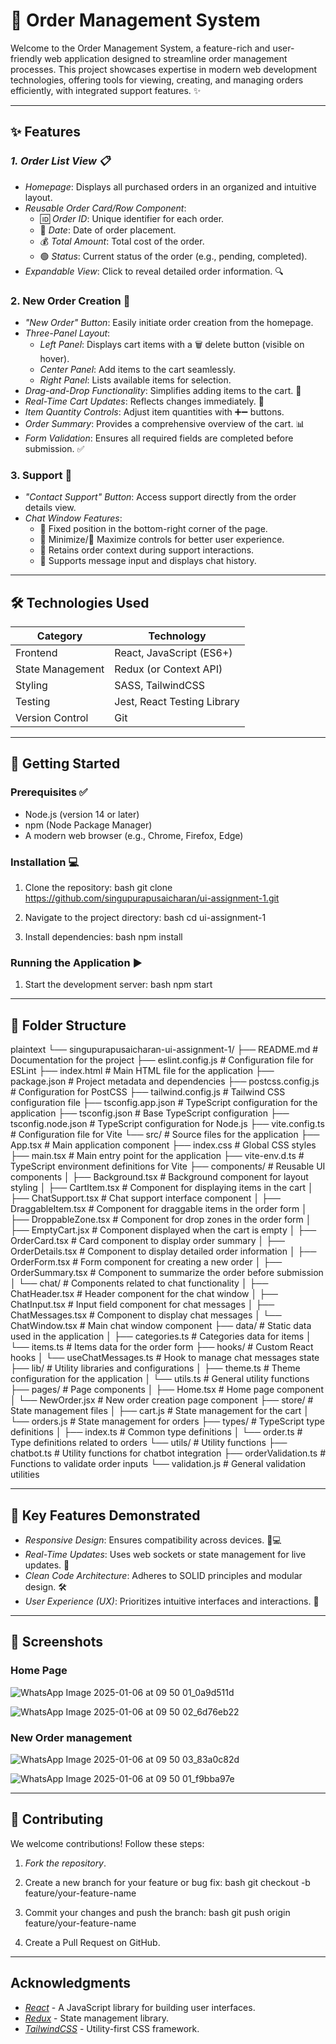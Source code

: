 # 🚀 Order Management System

Welcome to the Order Management System, a feature-rich and user-friendly web application designed to streamline order management processes. This project showcases expertise in modern web development technologies, offering tools for viewing, creating, and managing orders efficiently, with integrated support features. ✨

---

## ✨ Features

### *1. Order List View 📋*
- *Homepage*: Displays all purchased orders in an organized and intuitive layout.
- *Reusable Order Card/Row Component*:
  - 🆔 *Order ID*: Unique identifier for each order.
  - 📅 *Date*: Date of order placement.
  - 💰 *Total Amount*: Total cost of the order.
  - 🟢 *Status*: Current status of the order (e.g., pending, completed).
- *Expandable View*: Click to reveal detailed order information. 🔍

### 2. New Order Creation 🛒
- *"New Order" Button*: Easily initiate order creation from the homepage.
- *Three-Panel Layout*:
  - *Left Panel*: Displays cart items with a 🗑 delete button (visible on hover).
  - *Center Panel*: Add items to the cart seamlessly.
  - *Right Panel*: Lists available items for selection.
- *Drag-and-Drop Functionality*: Simplifies adding items to the cart. 🤏
- *Real-Time Cart Updates*: Reflects changes immediately. 🔄
- *Item Quantity Controls*: Adjust item quantities with ➕➖ buttons.
- *Order Summary*: Provides a comprehensive overview of the cart. 📊
- *Form Validation*: Ensures all required fields are completed before submission. ✅

### 3. Support 💬
- *"Contact Support" Button*: Access support directly from the order details view.
- *Chat Window Features*:
  - 📌 Fixed position in the bottom-right corner of the page.
  - 🔽 Minimize/🔼 Maximize controls for better user experience.
  - 🔄 Retains order context during support interactions.
  - 📨 Supports message input and displays chat history.

---


## 🛠 Technologies Used

| Category         | Technology      |
|-----------------------|---------------------|
| Frontend              | React, JavaScript (ES6+) |
| State Management      | Redux (or Context API) |
| Styling               | SASS, TailwindCSS   |
| Testing               | Jest, React Testing Library |
| Version Control       | Git                 |

---


## 🚀 Getting Started

### Prerequisites ✅
- Node.js (version 14 or later)
- npm (Node Package Manager)
- A modern web browser (e.g., Chrome, Firefox, Edge)

### Installation 💻

1. Clone the repository:
   bash
   git clone https://github.com/singupurapusaicharan/ui-assignment-1.git
   
   
2. Navigate to the project directory:
   bash
   cd ui-assignment-1
  

3. Install dependencies:
   bash
   npm install
   

### Running the Application ▶
1. Start the development server:
   bash
   npm start
   
---

## 📁 Folder Structure

plaintext
└── singupurapusaicharan-ui-assignment-1/
    ├── README.md                     # Documentation for the project
    ├── eslint.config.js              # Configuration file for ESLint
    ├── index.html                    # Main HTML file for the application
    ├── package.json                  # Project metadata and dependencies
    ├── postcss.config.js             # Configuration for PostCSS
    ├── tailwind.config.js            # Tailwind CSS configuration file
    ├── tsconfig.app.json             # TypeScript configuration for the application
    ├── tsconfig.json                 # Base TypeScript configuration
    ├── tsconfig.node.json            # TypeScript configuration for Node.js
    ├── vite.config.ts                # Configuration file for Vite
    └── src/                          # Source files for the application
        ├── App.tsx                   # Main application component
        ├── index.css                 # Global CSS styles
        ├── main.tsx                  # Main entry point for the application
        ├── vite-env.d.ts             # TypeScript environment definitions for Vite
        ├── components/               # Reusable UI components
        │   ├── Background.tsx        # Background component for layout styling
        │   ├── CartItem.tsx          # Component for displaying items in the cart
        │   ├── ChatSupport.tsx       # Chat support interface component
        │   ├── DraggableItem.tsx     # Component for draggable items in the order form
        │   ├── DroppableZone.tsx     # Component for drop zones in the order form
        │   ├── EmptyCart.jsx         # Component displayed when the cart is empty
        │   ├── OrderCard.tsx         # Card component to display order summary
        │   ├── OrderDetails.tsx      # Component to display detailed order information
        │   ├── OrderForm.tsx         # Form component for creating a new order
        │   ├── OrderSummary.tsx      # Component to summarize the order before submission
        │   └── chat/                 # Components related to chat functionality
        │       ├── ChatHeader.tsx    # Header component for the chat window
        │       ├── ChatInput.tsx     # Input field component for chat messages
        │       ├── ChatMessages.tsx  # Component to display chat messages
        │       └── ChatWindow.tsx    # Main chat window component
        ├── data/                     # Static data used in the application
        │   ├── categories.ts         # Categories data for items
        │   └── items.ts              # Items data for the order form
        ├── hooks/                    # Custom React hooks
        │   └── useChatMessages.ts    # Hook to manage chat messages state
        ├── lib/                      # Utility libraries and configurations
        │   ├── theme.ts              # Theme configuration for the application
        │   └── utils.ts              # General utility functions
        ├── pages/                    # Page components
        │   ├── Home.tsx              # Home page component
        │   └── NewOrder.jsx          # New order creation page component
        ├── store/                    # State management files
        │   ├── cart.js               # State management for the cart
        │   └── orders.js             # State management for orders
        ├── types/                    # TypeScript type definitions
        │   ├── index.ts              # Common type definitions
        │   └── order.ts              # Type definitions related to orders
        └── utils/                    # Utility functions
            ├── chatbot.ts            # Utility functions for chatbot integration
            ├── orderValidation.ts    # Functions to validate order inputs
            └── validation.js         # General validation utilities



---

## 🔧 Key Features Demonstrated

- *Responsive Design*: Ensures compatibility across devices. 📱💻
- *Real-Time Updates*: Uses web sockets or state management for live updates. 🔄
- *Clean Code Architecture*: Adheres to SOLID principles and modular design. 🛠
- *User Experience (UX)*: Prioritizes intuitive interfaces and interactions. 🎨

---

## 📸 Screenshots

### Home Page
![WhatsApp Image 2025-01-06 at 09 50 01_0a9d511d](https://github.com/user-attachments/assets/7ccb0e17-b1b3-4e39-b968-e3927ed199bb)

![WhatsApp Image 2025-01-06 at 09 50 02_6d76eb22](https://github.com/user-attachments/assets/03270e05-5a1d-48e8-bcd9-61b3527195a4)

 

### New Order management
![WhatsApp Image 2025-01-06 at 09 50 03_83a0c82d](https://github.com/user-attachments/assets/16ba3ebe-6024-4f1b-a9ca-9ee655750f37)

![WhatsApp Image 2025-01-06 at 09 50 01_f9bba97e](https://github.com/user-attachments/assets/f44a2123-0325-46aa-acd6-4ce09df1a130)


---


## 🤝 Contributing

We welcome contributions! Follow these steps:

1. *Fork the repository*.
2. Create a new branch for your feature or bug fix:
   bash
   git checkout -b feature/your-feature-name
   
   
3. Commit your changes and push the branch:
   bash
   git push origin feature/your-feature-name
   
   
4. Create a Pull Request on GitHub.

---

## Acknowledgments

- *[React](https://reactjs.org/)* - A JavaScript library for building user interfaces.
- *[Redux](https://redux.js.org/)* - State management library.
- *[TailwindCSS](https://tailwindcss.com/)* - Utility-first CSS framework.
